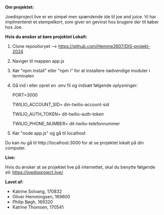**Om projektet:**

Joedisproject.live er en simpel men spændende ide til joe and juice. Vi har implmenteret et stempelkort, som giver en gevinst hos brugere der tit køber hos Joe. 

**Hvis du ønsker at køre projektet Lokalt:**
1. Clone repositoryet --> https://github.com/Hemme2607/DIS-projekt-2024
2. Naviger til mappen app.js
3. Kør "npm install" eller "npm i" for at installere nødvendige moduler i terminalen
4. Gå ind i eller opret en .env fil og indsæt følgende oplysninger:

   PORT=3000
   
   TWILIO_ACCOUNT_SID= din-twilio-account-sid
   
   TWILIO_AUTH_TOKEN= dit-twilio-auth-token

   TWILIO_PHONE_NUMBER= dit-twilio-telefonnummer

6. Kør "node app.js" og gå til localhost

Du kan nu gå til http://localhost:3000 for at se projektet lokalt på din computer.

**Live:**

Hvis du ønsker at se projektet live på internettet, skal du benytte følgende sti: https://joedisproject.live/

**Lavet af:**
- Katrine Solvang, 170832
- Oliver Hemmingsen, 169600
- Philip Bøgh, 169320
- Katrine Thomsen, 170541

